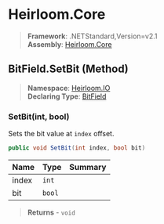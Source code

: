 # Heirloom.Core

> **Framework**: .NETStandard,Version=v2.1  
> **Assembly**: [Heirloom.Core][0]

## BitField.SetBit (Method)

> **Namespace**: [Heirloom.IO][0]  
> **Declaring Type**: [BitField][1]

### SetBit(int, bool)

Sets the bit value at `index` offset.

```cs
public void SetBit(int index, bool bit)
```

| Name  | Type   | Summary |
|-------|--------|---------|
| index | `int`  |         |
| bit   | `bool` |         |

> **Returns** - `void`

[0]: ../../../Heirloom.Core.md
[1]: ../BitField.md
